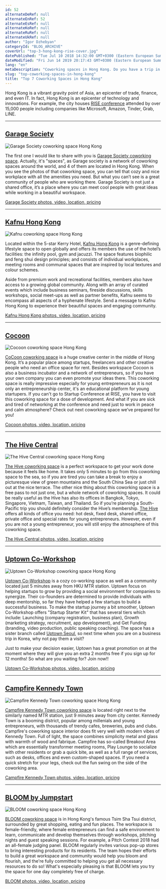 ```yaml
---
id: 52
alternateDeRef: null
alternateEnRef: 52
alternateEsRef: null
alternateKoRef: null
alternateRuRef: null
alternateUkRef: null
author: "Igor Dzhebyan"
categoryId: "BLOG_ARCHIVE"
coverUrl: "top-3-hong-kong-rise-cover.jpg"
datePublished: "Tue Jul 10 2018 14:32:00 GMT+0300 (Eastern European Summer Time)"
dateModified: "Fri Jun 14 2019 20:17:43 GMT+0300 (Eastern European Summer Time)"
lang: "en"
metaDescription: "Coworking spaces in Hong Kong. Do you have a trip in Hong Kong and still need to work? Thus, discover top 7 coworking spaces where you can do a job while traveling. "
slug: "top-coworking-spaces-in-hong-kong"
title: "Top 7 Coworking Spaces in Hong Kong"
---
```


Hong Kong is a vibrant gravity point of Asia, an epicenter of trade, finance, and even IT. In fact, Hong Kong is an epicenter of technology and innovations. For example, the city houses [RISE conference](https://riseconf.com/) attended by over 15,000 people including companies like Microsoft, Amazon, Tinder, Grab, LINE.

---

## [Garage Society](https://www.thegaragesociety.com/hong-kong)

![Garage Society coworking space Hong Kong](https://s3.ap-northeast-2.amazonaws.com/blogs.andcards.com/top-3-hong-kong-rise-garage.jpg|height=600,width=900)

The first one I would like to share with you is [Garage Society coworking space](https://www.thegaragesociety.com/hong-kong). Actually, it's "spaces", as Garage society is a network of coworking spaces around the world, and 4 of them are located in Hong Kong. When you see the photos of that coworking space, you can tell that cozy and nice workplace with all the amenities you need. But what you can’t see is a great community of people who are working there. Garage Society is not just a shared office, it’s a place where you can meet cool people with great ideas while working in a beautiful workspace.

[Garage Society photos, video, location, pricing](https://www.thegaragesociety.com/hong-kong)

---

## [Kafnu Hong Kong](https://www.kafnu.com/hong-kong/)

![Kafnu coworking space Hong Kong](https://s3.ap-northeast-2.amazonaws.com/blogs.andcards.com/top-3-hong-kong-rise-kafnu.jpg|height=600,width=900)

Located within the 5-star Kerry Hotel, [Kafnu Hong Kong](https://www.kafnu.com/hong-kong/) is a genre-defining lifestyle space to open globally and offers its members the use of the hotel’s facilities: the infinity pool, gym and jacuzzi. The space features biophilic and feng shui design principles; and consists of individual workplaces, meeting rooms and communal spaces that are inspired by local textures and colour schemes.

Aside from premium work and recreational facilities, members also have access to a growing global community. Along with an array of curated events which include business seminars, fireside discussions, skills workshops, social meet-ups as well as partner benefits, Kafnu seems to encompass all aspects of a hyphenate lifestyle. Send a message to Kafnu Hong Kong to experience their beautiful spaces and engaging community.

[Kafnu Hong Kong photos, video, location, pricing](https://www.kafnu.com/hong-kong/)

---

## [Cocoon](https://www.hkcocoon.com/)

![Cocoon coworking space Hong Kong](https://s3.ap-northeast-2.amazonaws.com/blogs.andcards.com/top-3-hong-kong-rise-cocoon.jpg|height=600,width=900)

[CoCoon coworking space](https://www.hkcocoon.com/) is a huge creative center in the middle of Hong Kong. It’s a popular place among startups, freelancers and other creative people who need an office space for rent. Besides workspace Cocoon is also a business incubator and a network of entrepreneurs, so if you have your own company you can even promote your ideas there. This coworking space is really impressive especially for young entrepreneurs as it is not only an entrepreneurship center, it's an educational platform for young startupers. If you can't go to Startup Conference at RISE, you have to visit this coworking space for a dose of development. And what if you are sick and tired of networking at the conference and need just to work in peace and calm atmosphere? Check out next coworking space we’ve prepared for you!

[Cocoon photos, video, location, pricing](https://www.hkcocoon.com/)

---

## [The Hive Central](https://thehivecentral.com.hk/)

![The Hive Central coworking space Hong Kong](https://s3.ap-northeast-2.amazonaws.com/blogs.andcards.com/top-3-hong-kong-rise-hivecentral.jpg|height=600,width=900)

[The Hive coworking space](https://thehivecentral.com.hk/) is a perfect workspace to get your work done because it feels like home. It takes only 5 minutes to go from this coworking space to the sea, so if you are tired you can take a break to enjoy a picturesque view of green mountains and the South China Sea or just chill out at the nice terrace. The other nice thing about this coworking space is a free pass to not just one, but a whole network of coworking spaces. It could be really useful as the Hive has also its offices in Bangkok, Tokyo, Singapore, Vietnam, Taiwan, and Thailand. So if you’re planning a South-Pacific trip you should definitely consider the Hive’s membership. [The Hive](https://thehivecentral.com.hk/) offers all kinds of office you need: hot desk, fixed desk, shared office, private office and special rates for young entrepreneurs. However, even if you are not a young entrepreneur, you will still enjoy the atmosphere of this coworking space.

[The Hive Central photos, video, location, pricing](https://thehivecentral.com.hk/)

---

## [Uptown Co-Workshop](https://hkuptown.com/)

![Uptown Co-Workshop coworking space Hong Kong](https://s3.ap-northeast-2.amazonaws.com/blogs.andcards.com/top-3-hong-kong-rise-uptown.jpg|height=600,width=900)

[Uptown Co-Workshop](https://hkuptown.com/) is a cozy co-working space as well as a community located just 5 minutes away from HKU MTR station. Uptown focus on helping startups to grow by providing a social environment for companies to synergize. Their co-founders are determined to provide individuals with deep mentorship, so far they have helped a few startups to build a successful business. To make the startup journey a bit smoother, Uptown Co-Workshop offers "Startup Starter Kit" that has several tiers which include: Launching (company registration, business plan), Growth (marketing strategy, recruitment, app development), and Get Funding (branding, video production, public speaking coaching). The space has a sister branch called [Uptown Seoul](https://uptownseoul.modoo.at/), so next time when you are on a business trip in Korea, why not pay them a visit?

Just to make your decision easier, Uptown has a great promotion on at the moment where they will give you an extra 2 months free if you sign up for 12 months! So what are you waiting for? Join now!!

[Uptown Co-Workshop photos, video, location, pricing](https://hkuptown.com/)

---

## [Campfire Kennedy Town](https://campfire.co/)

![Campfire Kennedy Town coworking space Hong Kong](https://s3.ap-northeast-2.amazonaws.com/blogs.andcards.com/top-3-hong-kong-rise-campfire.jpg|height=450,width=900)

[Campfire Kennedy Town coworking space](https://campfire.co/) is located right next to the similarly named MTR station, just 9 minutes away from city center. Kennedy Town is a booming district, popular among millenials and young entrepreneurs, with thousands of trendy cafes, breweries, pubs and clubs. Campfire's coworking space interior does fit very well with modern vibes of Kennedy Town. Full of light, the space combines simplicity metal and glass with warmth of wood and fabrique. Campfire has so-called Breakout Area which are essentially transformer meeting rooms, Play Lounge to socialize with other residents or grab a quick bite, as well as a full range of services, such as desks, offices and even custom-shaped spaces. If you need a quick stretch for your legs, check out the fun swing on the side of the coworking area.

[Campfire Kennedy Town photos, video, location, pricing](https://campfire.co/)

---

## [BLOOM by Jumpstart](https://www.bloom.work/)

![BLOOM coworking space Hong Kong](https://s3.ap-northeast-2.amazonaws.com/blogs.andcards.com/top-3-hong-kong-rise-bloom.jpg|height=597,width=900)

[BLOOM coworking space](https://www.bloom.work/) is in Hong Kong's famous Tsim Sha Tsui district, surrounded by great shopping, eating and fun places. The workspace is female-friendly, where female entrepreneurs can find a safe environment to learn, communicate and develop themselves through workshops, pitching nights and guest speaking sessions. For example, a Pitch Contest 2018 had an all-female judging panel. BLOOM regularly invites various pop-up stores to bring interesting products for its residents. The team hopes their efforts to build a great workspace and community would help you bloom and flourish, and the're fully committed to helping you get all necessary resources to do so! What's especially pleasing is that BLOOM lets you try the space for one day completely free of charge.

[BLOOM photos, video, location, pricing](https://www.bloom.work/)
